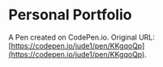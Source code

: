 # Personal Portfolio

A Pen created on CodePen.io. Original URL: [https://codepen.io/jude1/pen/KKgqoQp](https://codepen.io/jude1/pen/KKgqoQp).


